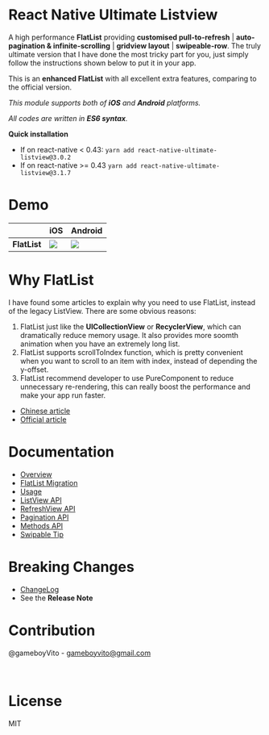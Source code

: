 # React Native Ultimate Listview

A high performance **FlatList** providing **customised pull-to-refresh** | **auto-pagination & infinite-scrolling** | **gridview layout** | **swipeable-row**. The truly ultimate version that I have done the most tricky part for you, just simply follow the instructions shown below to put it in your app.

This is an **enhanced FlatList** with all excellent extra features, comparing to the official version.

*This module supports both of **iOS** and **Android** platforms.*

*All codes are written in **ES6 syntax**.* 



**Quick installation**

- If on react-native < 0.43: `yarn add react-native-ultimate-listview@3.0.2`
- If on react-native >= 0.43 `yarn add react-native-ultimate-listview@3.1.7`



# Demo

|              | iOS                                      | Android                                  |
| ------------ | ---------------------------------------- | ---------------------------------------- |
| **FlatList** | ![](https://github.com/gameboyVito/react-native-ultimate-listview/blob/master/Demo/ios.gif) | ![](https://github.com/gameboyVito/react-native-ultimate-listview/blob/master/Demo/android.gif) |



# Why FlatList

I have found some articles to explain why you need to use FlatList, instead of the legacy ListView. There are some obvious reasons:

1. FlatList just like the **UICollectionView** or **RecyclerView**, which can dramatically reduce memory usage. It also provides more soomth animation when you have an extremely long list.
2. FlatList supports scrollToIndex function, which is pretty convenient when you want to scroll to an item with index, instead of depending the y-offset.
3. FlatList recommend developer to use PureComponent to reduce unnecessary re-rendering, this can really boost the performance and make your app run faster.

* [Chinese article](https://segmentfault.com/a/1190000008589705) 
* [Official article](https://facebook.github.io/react-native/blog/2017/03/13/better-list-views.html) 




# Documentation

* [Overview](https://github.com/gameboyVito/react-native-ultimate-listview/wiki)
* [FlatList Migration](https://github.com/gameboyVito/react-native-ultimate-listview/wiki/FlatList-Migration)
* [Usage](https://github.com/gameboyVito/react-native-ultimate-listview/wiki/Usage)
* [ListView API](https://github.com/gameboyVito/react-native-ultimate-listview/wiki/ListView-API)
* [RefreshView API](https://github.com/gameboyVito/react-native-ultimate-listview/wiki/RefreshView-API)
* [Pagination API](https://github.com/gameboyVito/react-native-ultimate-listview/wiki/Pagination-API)
* [Methods API](https://github.com/gameboyVito/react-native-ultimate-listview/wiki/Methods-API)
* [Swipable Tip](https://github.com/gameboyVito/react-native-ultimate-listview/wiki/Swipable-Row)




# Breaking Changes

- [ChangeLog](https://github.com/gameboyVito/react-native-ultimate-listview/wiki/ChangeLog)
- See the **Release Note**


# Contribution

@gameboyVito - gameboyvito@gmail.com

​

# License

MIT
